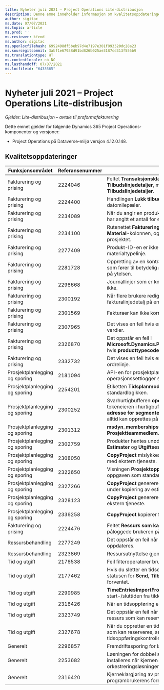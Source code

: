 ```yaml
---
title: Nyheter juli 2021 – Project Operations Lite-distribusjon
description: Denne emne inneholder informasjon om kvalitetsoppdateringene som er tilgjengelige i juli 2021-versjonen av Project Operations Lite-distribusjon.
author: sigitac
ms.date: 07/07/2021
ms.topic: article
ms.prod: ''
ms.reviewer: kfend
ms.author: sigitac
ms.openlocfilehash: 6992498df5beb97d4e7197e301f093320dc28a23
ms.sourcegitcommit: 3abf1e67938d91bd826b025ae3187cd313f556b9
ms.translationtype: HT
ms.contentlocale: nb-NO
ms.lasthandoff: 07/07/2021
ms.locfileid: "6433665"
---
```

# <a name="whats-new-july-2021---project-operations-lite-deployment"></a>Nyheter juli 2021 – Project Operations Lite-distribusjon

_Gjelder: Lite-distribusjon – avtale til proformafakturering_

Dette emnet gjelder for følgende Dynamics 365 Project Operations-komponenter og versjoner:

  - Project Operations på Dataverse-miljø versjon 4.12.0.148.

## <a name="quality-updates"></a>Kvalitetsoppdateringer
| **Funksjonsområdet**              | **Referansenummer** | **Kvalitetsoppdatering**                                                                                                                                                                                             |
|-------------------------------|----------------------|----------------------------------------------------------------------------------------------------------------------------------------------------------------------------------------------------------------|
| Fakturering og prising           | 2224046              | Feltet **Transaksjonsklasse** kan redigeres i fanen **Tilbudslinjedetaljer**, men er låst hvis du arbeider på siden **Tilbudslinjedetaljer**.                                                                     |
| Fakturering og prising           | 2224400              | Handlingen **Lukk tilbud som vunnet** mislykkes når et tilbud ikke har datomilepæler.                                                                                                                                    |
| Fakturering og prising           | 2234089              | Når du angir en produktbeskrivelse manuelt, tømmes den etter at du har angitt et antall for et materialestimat.                                                                                                                         |
| Fakturering og prising           | 2234100              | Rutenettet **Faktureringsoppsett for oppgave** inneholder ikke **Material**-kolonnen, og verdien er i fanen **Oppgavefakturering** for prosjektet.                                                                                                       |
| Fakturering og prising           | 2277409              | Produkt-ID-en er ikke tilgjengelig på kontraktlinjedetaljene for en materialtypelinje.                                                                                                                                        |
| Fakturering og prising           | 2281728              | Oppretting av en kontraktlinje omevaluerer unødvendig faktiske data som fører til betydelig økning i datavolumet, noe som har innvirkning på ytelsen.                                                                                |
| Fakturering og prising           | 2298668              | Journallinjer som er knyttet til en tilbakekalt og slettet utgift, fjernes ikke.                                                                                                                                     |
| Fakturering og prising           | 2300192              | Når flere brukere redigerer en faktura, er det mulig å opprette en ny fakturalinjedetalj på en bekreftet faktura.                                                                                   |
| Fakturering og prising           | 2301569              | Fakturaer kan ikke korrigeres hvis et beløpshonorar på \$ 0 er brukt.                                                                                                                                        |
| Fakturering og prising           | 2307965              | Det vises en feil hvis en kategoripris opprettes med manglende verdier.                                                                                                                           |
| Fakturering og prising           | 2326870              | Det oppstår en feil i **Microsoft.Dynamics.ProjectService.Plugins.PostInvoiceLineDelete** hvis **producttypecode** er null.                                                                            |
| Fakturering og prising           | 2332732              | Det vises en feil hvis en kontraktlinjemilepæl opprettes uten en ordrelinje.                                                                                                                |
| Prosjektplanlegging og sporing | 2181094              | API-en for prosjektplanlegging støtter nå PSS-logger og operasjonssettlogger som er lagret i 90 dager.                                                                                                                  |
| Prosjektplanlegging og sporing | 2254201              | Etiketten **Tidsplanmodus** oppdateres med detaljer som beskriver standardlogikken.                                                                                                                                      |
| Prosjektplanlegging og sporing | 2300252              | Svarhurtigbufferen **openProject** oppdateres og inkluderer tokeneieren i hurtigbuffernøkkelen, **primær URL-adresse** og **URL-adresse for segmentet** slik at **URL-adressen for forespørselen** alltid kan opprettes på nytt hvis **primær URL-adresse** endres. |
| Prosjektplanlegging og sporing | 2301312              | **msdyn_membershipstatus** er fjernet fra visningen **Prosjektteammedlem**.                                                                                                                                        |
| Prosjektplanlegging og sporing | 2302759              | Produkter hentes unødvendig i fanen **Ressurstilordninger**, **Estimater** og **Utgiftsestimater**.                                                                                                        |
| Prosjektplanlegging og sporing | 2308050              | **CopyProject** mislykkes med feilen Kan ikke hente token for å snakke med ekstern tjeneste.                                                                                                                           |
| Prosjektplanlegging og sporing | 2322650              | Visningen **Prosjektoppgaveliste** er oppdatert til å vise datoen for oppgaven som standard.                                                                                                            |
| Prosjektplanlegging og sporing | 2327266              | **CopyProject** genererer feilmeldingen Finner ikke nøkkelen i ordlisten under kopiering av estimater.                                                                                                      |
| Prosjektplanlegging og sporing | 2328123              | **CopyProject** genererer feilen Kan ikke hente token for å snakke med ekstern tjeneste.                                                                                                                          |
| Prosjektplanlegging og sporing | 2336258              | **CopyProject** kopierer feil posisjonsnavnene for ressurser.                                                                                                                                                 |
| Fakturering og prising           | 2224476              | Feltet **Ressurs som kan reserveres** er ikke riktig standard for den påloggede brukeren på **Materialbruk**-siden.                                                                                                            |
| Ressursbehandling           | 2277249              | Det oppstår en feil når et ikke-prosjektbasert ressurskrav oppdateres.                                                                                                            |
| Ressursbehandling           | 2323869              | Ressursutnyttelse gjenkjenner ikke filtrerte ressurser riktig.                                                                                                                                             |
| Tid og utgift              | 2176538              | Feil filteroperatorer brukes på **Tidsoppføring**-kontrollen.                                                                                                                                                   |
| Tid og utgift              | 2177462              | Hvis du sletter en tidsoppføring i rutenettet, oppdateres ikke statusen for **Send**, **Tilbakekall**, **Slett** og **Rediger oppføring** som forventet.                                                                                        |
| Tid og utgift              | 2299985              | **TimeEntriesImportFromResourceAssignment** vedlikeholder ikke start-/sluttiden fra tildelingsprofilene.                                                                                                  |
| Tid og utgift              | 2318426              | Når en tidsoppføring er sendt, kan du likevel redigere låste felter.                                                                                                                                   |
| Tid og utgift              | 2323749              | Det oppstår en feil når en utgift opprettes fra fanen **Relatert** for en ressurs som kan reserveres.                                                                                                      |
| Tid og utgift              | 2327678              | Når du oppretter en tidsoppføring fra fanen **Relatert** for en ressurs som kan reserveres, sendes ikke den overordnede ressursen til tidsoppføringskontrollen.                                                                            |
| Generelt                       | 2296857              | Fremdriftssporing for langvarige jobber.                                                                                                                                                                        |
| Generelt                       | 2253682              | Løsningen for dobbel skriving i Project Operations bør ikke installeres når kjernen for dobbel skriving er installert i et miljø uten orkestreringsløsningen med dobbel skriving.                                                |
| Generelt                       | 2316420              | Kjerneklargjøring av prosjekttjeneste mislykkes hvis programbrukerens forretningsenhet endres.                                                                                                                     |
